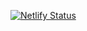 [![Netlify Status](https://api.netlify.com/api/v1/badges/7bf349b3-f40c-4535-8793-63f7cf479ce0/deploy-status)](https://app.netlify.com/sites/modernizing-infra/deploys)
